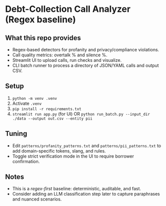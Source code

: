 # Debt-Collection Call Analyzer (Regex baseline)

## What this repo provides
- Regex-based detectors for profanity and privacy/compliance violations.
- Call quality metrics: overtalk % and silence %.
- Streamlit UI to upload calls, run checks and visualize.
- CLI batch runner to process a directory of JSON/YAML calls and output CSV.

## Setup
1. `python -m venv .venv`
2. Activate `.venv`
3. `pip install -r requirements.txt`
4. `streamlit run app.py` (for UI) OR `python run_batch.py --input_dir ./data --output out.csv --entity pii`

## Tuning
- Edit `patterns/profanity_patterns.txt` and `patterns/pii_patterns.txt` to add domain-specific tokens, slang, and rules.
- Toggle strict verification mode in the UI to require borrower confirmation.

## Notes
- This is a *regex-first* baseline: deterministic, auditable, and fast.
- Consider adding an LLM classification step later to capture paraphrases and nuanced scenarios.
